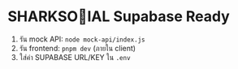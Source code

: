 # SHARKSO🦈IAL Supabase Ready

1. รัน mock API: `node mock-api/index.js`
2. รัน frontend: `pnpm dev` (ภายใน client)
3. ใส่ค่า SUPABASE URL/KEY ใน `.env`